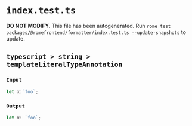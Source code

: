 # `index.test.ts`

**DO NOT MODIFY**. This file has been autogenerated. Run `rome test packages/@romefrontend/formatter/index.test.ts --update-snapshots` to update.

## `typescript > string > templateLiteralTypeAnnotation`

### `Input`

```javascript
let x:`foo`;

```

### `Output`

```javascript
let x: `foo`;

```
